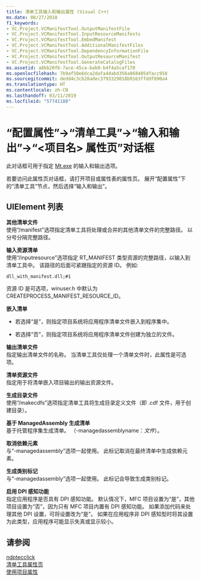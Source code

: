 ```yaml
---
title: 清单工具输入和输出属性 (Visual C++)
ms.date: 08/27/2018
f1_keywords:
- VC.Project.VCManifestTool.OutputManifestFile
- VC.Project.VCManifestTool.InputResourceManifests
- VC.Project.VCManifestTool.EmbedManifest
- VC.Project.VCManifestTool.AdditionalManifestFiles
- VC.Project.VCManifestTool.DependencyInformationFile
- VC.Project.VCManifestTool.OutputResourceManifest
- VC.Project.VCManifestTool.GenerateCatalogFiles
ms.assetid: a8bb20f6-7ace-45ca-bab0-b4f4a5caf170
ms.openlocfilehash: 7b9af50e6dca2dafa4dabd356a868405dfacc958
ms.sourcegitcommit: dedd4c3cb28adec3793329018b9163ffddf890a4
ms.translationtype: HT
ms.contentlocale: zh-CN
ms.lasthandoff: 03/11/2019
ms.locfileid: "57741188"
---
```

# <a name="input-and-output-manifest-tool-configuration-properties-ltprojectnamegt-property-pages-dialog-box"></a>“配置属性”->“清单工具”->“输入和输出”->“&lt;项目名&gt; 属性页”对话框

此对话框可用于指定 [Mt.exe](/windows/desktop/SbsCs/mt-exe) 的输入和输出选项。

若要访问此属性页对话框，请打开项目或属性表的属性页。 展开“配置属性”下的“清单工具”节点，然后选择“输入和输出”。

## <a name="uielement-list"></a>UIElement 列表

**其他清单文件**<br/>
使用“/manifest”选项指定清单工具将处理或合并的其他清单文件的完整路径。 以分号分隔完整路径。

**输入资源清单**<br/>
使用“/inputresource”选项指定 RT_MANIFEST 类型资源的完整路径，以输入到清单工具中。 该路径的后面可紧跟指定的资源 ID。 例如:

`dll_with_manifest.dll;#1`

资源 ID 是可选项，winuser.h 中默认为 CREATEPROCESS_MANIFEST_RESOURCE_ID。

**嵌入清单**<br/>
- 若选择“是”，则指定项目系统将应用程序清单文件嵌入到程序集中。

- 若选择“否”，则指定项目系统将应用程序清单文件创建为独立的文件。

**输出清单文件**<br/>
指定输出清单文件的名称。 当清单工具仅处理一个清单文件时，此属性是可选项。

**清单资源文件**<br/>
指定用于将清单嵌入项目输出的输出资源文件。

**生成目录文件**<br/>
使用“/makecdfs”选项指定清单工具将生成目录定义文件（即 .cdf 文件，用于创建目录）。

**基于 ManagedAssembly 生成清单**<br/>
基于托管程序集生成清单。 （-managedassemblyname：<em>文件</em>）。

**取消依赖元素**<br/>
与“-managedassembly”选项一起使用。 此标记取消在最终清单中生成依赖元素。

**生成类别标记**<br/>
与“-managedassembly”选项一起使用。 此标记会导致生成类别标记。

**启用 DPI 感知功能**<br/>
指定应用程序是否具有 DPI 感知功能。 默认情况下，MFC 项目设置为“是”，其他项目设置为“否”，因为只有 MFC 项目内置有 DPI 感知功能。 如果添加代码来处理其他 DPI 设置，可将设置改为“是”。 如果在应用程序非 DPI 感知型时将其设置为此类型，应用程序可能显示失真或显示较小。

## <a name="see-also"></a>请参阅

[ndptecclick](/visualstudio/deployment/clickonce-application-manifest)<br/>
[清单工具属性页](../ide/manifest-tool-property-pages.md)<br/>
[使用项目属性](../ide/working-with-project-properties.md)<br/>
